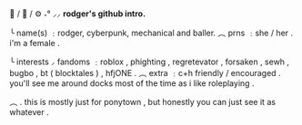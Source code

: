 🐾 / 🦈 / ⚙️ ˖° ⸝⸝ **rodger's github intro.**

╰ name(s) ﹕rodger, cyberpunk, mechanical and baller.
︵ prns ﹕she / her . i'm a female .

╰ interests ⸝ fandoms ﹕roblox , phighting , regretevator , forsaken , sewh , bugbo , bt ( blocktales ) , hfjONE .
︵ extra ﹕c+h friendly / encouraged . you'll see me around docks most of the time as i like roleplaying .

︵ . this is mostly just for ponytown , but honestly you can just see it as whatever .
